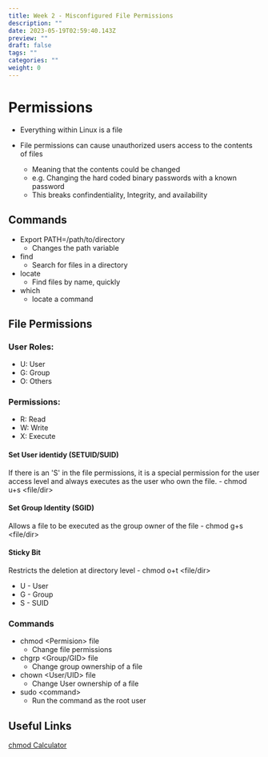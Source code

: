```yaml
---
title: Week 2 - Misconfigured File Permissions
description: ""
date: 2023-05-19T02:59:40.143Z
preview: ""
draft: false
tags: ""
categories: ""
weight: 0
---
```


# Permissions

- Everything within Linux is a file

- File permissions can cause unauthorized users access to the contents of files
  - Meaning that the contents could be changed
  - e.g. Changing the hard coded binary passwords with a known password
  - This breaks confindentiality, Integrity, and availability

## Commands

- Export PATH=/path/to/directory
  - Changes the path variable
- find
  - Search for files in a directory
- locate
  - Find files by name, quickly
- which
  - locate a command

## File Permissions

### User Roles:

- U: User
- G: Group
- O: Others

### Permissions:

- R: Read
- W: Write
- X: Execute

#### Set User identidy (SETUID/SUID)

If there is an 'S' in the file permissions, it is a special permission for the user access level and always executes as the user who own the file. - chmod u+s \<file/dir\>

#### Set Group Identity (SGID)

Allows a file to be executed as the group owner of the file - chmod g+s \<file/dir\>

#### Sticky Bit

Restricts the deletion at directory level - chmod o+t \<file/dir\>

- U - User
- G - Group
- S - SUID

### Commands

- chmod \<Permision\> file
  - Change file permissions
- chgrp \<Group/GID\> file
  - Change group ownership of a file
- chown \<User/UID\> file
  - Change User ownership of a file
- sudo \<command\>
  - Run the command as the root user

## Useful Links

[chmod Calculator](https://chmodcommand.com/)
